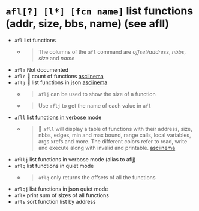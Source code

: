 <!-- TITLE: afl -->

#  `afl[?] [l*] [fcn name]`   list functions (addr, size, bbs, name) (see afll)

- `afl`   list functions
	- > The columns of the `afl` command are *offset/address*, *nbbs*, *size* and *name*
- `afla` Not documented
- `aflc` 🚀 count of functions [asciinema](https://asciinema.org/a/TMvqJRphF2RVI0nNerxzr72pL)
- `aflj` 🚀 list functions in json [asciinema](https://asciinema.org/a/XvEb7StzQ3C1BAAlvn9CDvqLR)
	- > `aflj` can be used to show the size of a function

  - > Use `aflj` to get the name of each value in `afl`
- [`afll` list functions in verbose mode](/options/a/af/afll)
	- > 🚀 `afll` will display a table of functions with their address, size, nbbs, edges, min and max bound, range calls, local variables, args xrefs and more. The different colors refer to read, write and execute along with invalid and printable. [asciinema](https://asciinema.org/a/N2QjD5o8X2d1t024LTr9w4wU7)
- `afllj`  list functions in verbose mode (alias to aflj)
- `aflq`   list functions in quiet mode
	- > `aflq` only returns the offsets of all the functions
- `aflqj`   list functions in json quiet mode
- `afl+`   print sum of sizes of all functions
- `afls`   sort function list by address

<p hidden>afl aflc aflj afll aflq aflqj afls</p>